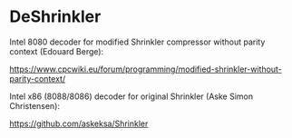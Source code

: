 # DeShrinkler
Intel 8080 decoder for modified Shrinkler compressor without parity context (Edouard Berge):

https://www.cpcwiki.eu/forum/programming/modified-shrinkler-without-parity-context/

Intel x86 (8088/8086) decoder for original Shrinkler (Aske Simon Christensen):

https://github.com/askeksa/Shrinkler
